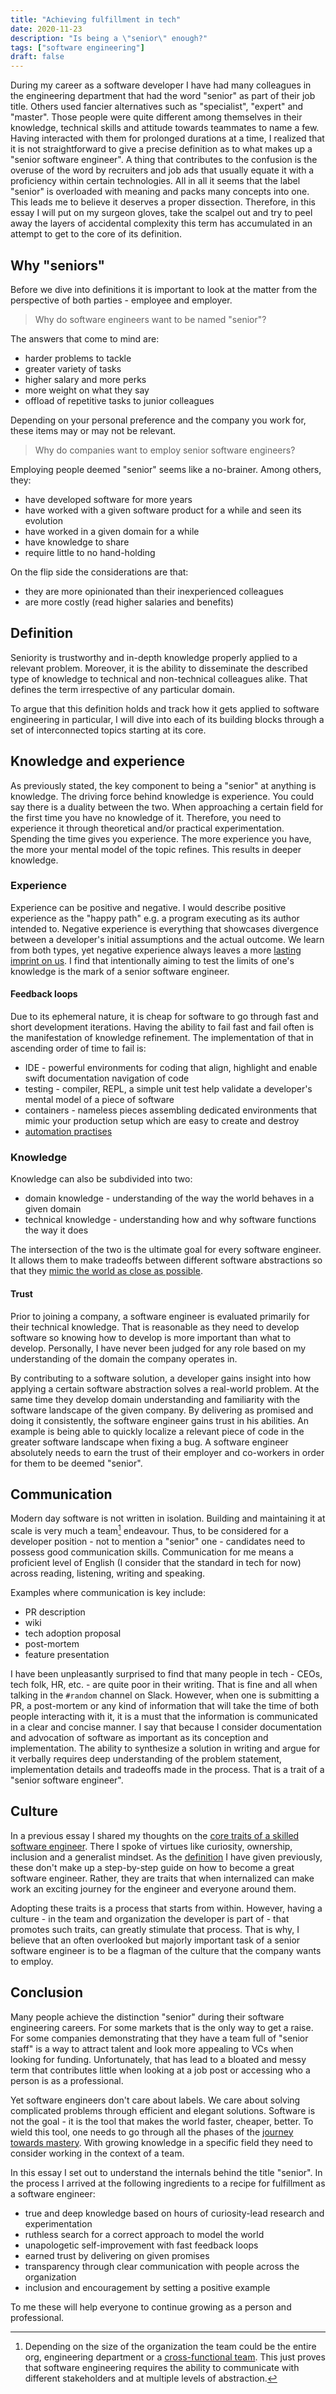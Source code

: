 ```yaml
---
title: "Achieving fulfillment in tech"
date: 2020-11-23
description: "Is being a \"senior\" enough?"
tags: ["software engineering"]
draft: false
---
```


During my career as a software developer I have had many colleagues in the engineering department that had the word 
"senior" as part of their job title.
Others used fancier alternatives such as "specialist", "expert" and "master". 
Those people were quite different among themselves in their knowledge, technical skills and attitude towards teammates 
to name a few.
Having interacted with them for prolonged durations at a time, I realized that it is not straightforward 
to give a precise definition as to what makes up a "senior software engineer".
A thing that contributes to the confusion is the overuse of the word by recruiters and job ads that usually equate it with
a proficiency within certain technologies.
All in all it seems that the label "senior" is overloaded with meaning and packs many concepts into one.
This leads me to believe it deserves a proper dissection. 
Therefore, in this essay I will put on my surgeon gloves, take the scalpel out
and try to peel away the layers of accidental complexity this term has accumulated 
in an attempt to get to the core of its definition.

## Why "seniors"

Before we dive into definitions it is important to look at the matter from the perspective of both parties - employee and employer.

> Why do software engineers want to be named "senior"?

The answers that come to mind are:
- harder problems to tackle
- greater variety of tasks
- higher salary and more perks
- more weight on what they say
- offload of repetitive tasks to junior colleagues

Depending on your personal preference and the company you work for, these items may or may not be relevant.

> Why do companies want to employ senior software engineers?

Employing people deemed "senior" seems like a no-brainer. Among others, they:
- have developed software for more years
- have worked with a given software product for a while and seen its evolution
- have worked in a given domain for a while
- have knowledge to share
- require little to no hand-holding

On the flip side the considerations are that:
- they are more opinionated than their inexperienced colleagues
- are more costly (read higher salaries and benefits)

## Definition

Seniority is trustworthy and in-depth knowledge properly applied to a relevant problem. 
Moreover, it is the ability to disseminate the described type of knowledge to technical and non-technical
colleagues alike. 
That defines the term irrespective of any particular domain.

To argue that this definition holds and track how it gets applied to software engineering in particular, 
I will dive into each of its building blocks through a set of interconnected topics starting at its core.

## Knowledge and experience

As previously stated, the key component to being a "senior" at anything is knowledge.
The driving force behind knowledge is experience.
You could say there is a duality between the two.
When approaching a certain field for the first time you have no knowledge of it.
Therefore, you need to experience it through theoretical and/or practical experimentation.
Spending the time gives you experience. 
The more experience you have, the more your mental model of the topic refines.
This results in deeper knowledge.

### Experience

Experience can be positive and negative.
I would describe positive experience as the "happy path" e.g. a program executing as its author intended to.
Negative experience is everything that showcases divergence between a developer's initial assumptions and the actual outcome.
We learn from both types, yet negative experience always leaves a more [lasting imprint on us](https://en.wikipedia.org/wiki/Loss_aversion).
I find that intentionally aiming to test the limits of one's knowledge is the mark of a senior software engineer.

#### Feedback loops

Due to its ephemeral nature, it is cheap for software to go through fast and short development iterations.
Having the ability to fail fast and fail often is the manifestation of knowledge refinement.
The implementation of that in ascending order of time to fail is:
- IDE - powerful environments for coding that align, highlight and enable swift documentation navigation of code
- testing - compiler, REPL, a simple unit test help validate a developer's mental model of a piece of software
- containers - nameless pieces assembling dedicated environments that mimic your production setup which are easy to create and destroy
- [automation practises](https://www.atlassian.com/continuous-delivery/principles/continuous-integration-vs-delivery-vs-deployment)

### Knowledge

Knowledge can also be subdivided into two:
- domain knowledge - understanding of the way the world behaves in a given domain
- technical knowledge - understanding how and why software functions the way it does

The intersection of the two is the ultimate goal for every software engineer. 
It allows them to make tradeoffs between different software abstractions 
so that they [mimic the world as close as possible](http://worrydream.com/refs/Brooks-NoSilverBullet.pdf).

#### Trust

Prior to joining a company, a software engineer is evaluated primarily for their technical knowledge.
That is reasonable as they need to develop software so knowing how to develop is more important than what to develop.
Personally, I have never been judged for any role based on my understanding of the domain the company operates in.

By contributing to a software solution, a developer gains insight into how applying a certain software abstraction solves a real-world problem.
At the same time they develop domain understanding and familiarity with the software landscape of the given company.
By delivering as promised and doing it consistently, the software engineer gains trust in his abilities.
An example is being able to quickly localize a relevant piece of code in the greater software landscape when fixing a bug.
A software engineer absolutely needs to earn the trust of their employer and co-workers in order for them to be deemed "senior".

## Communication

Modern day software is not written in isolation. 
Building and maintaining it at scale is very much a team[^1] endeavour. 
Thus, to be considered for a developer position - not to mention a "senior" one - candidates need to possess good communication skills.
Communication for me means a proficient level of English (I consider that the standard in tech for now) across reading, listening, writing and speaking.

Examples where communication is key include:
- PR description
- wiki
- tech adoption proposal
- post-mortem
- feature presentation

I have been unpleasantly surprised to find that many people in tech - CEOs, tech folk, HR, etc. - are quite poor in their writing.
That is fine and all when talking in the `#random` channel on Slack.
However, when one is submitting a PR, a post-mortem or any kind of information that will take the time of both people interacting with it,
it is a must that the information is communicated in a clear and concise manner.
I say that because I consider documentation and advocation of software as important as its conception and implementation.
The ability to synthesize a solution in writing and argue for it verbally requires deep understanding of the problem statement, implementation details
and tradeoffs made in the process.
That is a trait of a "senior software engineer".

## Culture

In a previous essay I shared my thoughts on the [core traits of a skilled software engineer](http://zafirov.me/posts/traits_of_skilled_soft_eng/).
There I spoke of virtues like curiosity, ownership, inclusion and a generalist mindset.
As the [definition](#definition) I have given previously, these don't make up a step-by-step guide on how to become a great software engineer.
Rather, they are traits that when internalized can make work an exciting journey for the engineer and everyone around them.

Adopting these traits is a process that starts from within.
However, having a culture - in the team and organization the developer is part of - that promotes such traits, can greatly stimulate that process.
That is why, I believe that an often overlooked but majorly important task of a senior software engineer is to be a flagman of the culture that 
the company wants to employ.

## Conclusion

Many people achieve the distinction "senior" during their software engineering careers.
For some markets that is the only way to get a raise.
For some companies demonstrating that they have a team full of "senior staff" is a way to attract talent and look more appealing to VCs when looking for funding.
Unfortunately, that has lead to a bloated and messy term that contributes little when looking at a job post or accessing who a person is as a professional.

Yet software engineers don't care about labels.
We care about solving complicated problems through efficient and elegant solutions.
Software is not the goal - it is the tool that makes the world faster, cheaper, better.
To wield this tool, one needs to go through all the phases of the [journey towards mastery](http://zafirov.me/posts/changing_reality/).
With growing knowledge in a specific field they need to consider working in the context of a team.

In this essay I set out to understand the internals behind the title "senior".
In the process I arrived at the following ingredients to a recipe for fulfillment as a software engineer:
- true and deep knowledge based on hours of curiosity-lead research and experimentation
- ruthless search for a correct approach to model the world
- unapologetic self-improvement with fast feedback loops
- earned trust by delivering on given promises
- transparency through clear communication with people across the organization
- inclusion and encouragement by setting a positive example

To me these will help everyone to continue growing as a person and professional.

[^1]: Depending on the size of the organization the team could be the entire org, engineering department 
or a [cross-functional team](https://www.visual-paradigm.com/scrum/what-is-cross-functional-team-in-agile/). 
This just proves that software engineering requires the ability to communicate with different stakeholders and at multiple levels of abstraction.